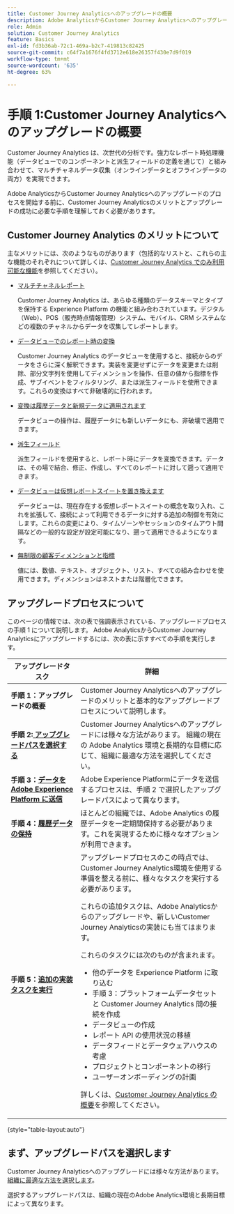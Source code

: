 ```yaml
---
title: Customer Journey Analyticsへのアップグレードの概要
description: Adobe AnalyticsからCustomer Journey Analyticsへのアップグレードを計画します
role: Admin
solution: Customer Journey Analytics
feature: Basics
exl-id: fd3b36ab-72c1-469a-b2c7-419813c82425
source-git-commit: c64f7a1676f4fd3712e618e26357f430e7d9f019
workflow-type: tm+mt
source-wordcount: '635'
ht-degree: 63%

---
```


# 手順 1:Customer Journey Analyticsへのアップグレードの概要

Customer Journey Analytics は、次世代の分析です。強力なレポート時処理機能（データビューでのコンポーネントと派生フィールドの定義を通じて）と組み合わせて、マルチチャネルデータ収集（オンラインデータとオフラインデータの両方）を実現できます。

Adobe AnalyticsからCustomer Journey Analyticsへのアップグレードのプロセスを開始する前に、Customer Journey Analyticsのメリットとアップグレードの成功に必要な手順を理解しておく必要があります。

## Customer Journey Analytics のメリットについて

主なメリットには、次のようなものがあります（包括的なリストと、これらの主な機能のそれぞれについて詳しくは、[Customer Journey Analytics でのみ利用可能な機能](/help/getting-started/aa-vs-cja/cja-aa.md#adobe-customer-journey-analytics-features-not-available-in-adobe-analytics)を参照してください）。

* [マルチチャネルレポート](/help/getting-started/aa-to-cja-user.md#changes-to-data-architecture)

  Customer Journey Analytics は、あらゆる種類のデータスキーマとタイプを保持する Experience Platform の機能と組み合わされています。デジタル（Web）、POS（販売時点情報管理）システム、モバイル、CRM システムなどの複数のチャネルからデータを収集してレポートします。

* [データビューでのレポート時の変換](/help/getting-started/aa-vs-cja/vrs-dataview-sandbox-adc.md#customer-journey-analytics-data-views)

  Customer Journey Analytics のデータビューを使用すると、接続からのデータをさらに深く解釈できます。実装を変更せずにデータを変更または削除、部分文字列を使用してディメンションを操作、任意の値から指標を作成、サブイベントをフィルタリング、または派生フィールドを使用できます。これらの変換はすべて非破壊的に行われます。

* [変換は履歴データと新規データに適用されます](/help/getting-started/aa-vs-cja/vrs-dataview-sandbox-adc.md)

  データビューの操作は、履歴データにも新しいデータにも、非破壊で適用できます。

* [派生フィールド](/help/data-views/derived-fields/derived-fields.md)

  派生フィールドを使用すると、レポート時にデータを変換できます。データは、その場で結合、修正、作成し、すべてのレポートに対して遡って適用できます。

* [データビューは仮想レポートスイートを置き換えます](/help/getting-started/aa-to-cja-user.md#changes-to-the-concept-of-virtual-report-suites)

  データビューは、現在存在する仮想レポートスイートの概念を取り入れ、これを拡張して、接続によって利用できるデータに対する追加の制御を有効にします。これらの変更により、タイムゾーンやセッションのタイムアウト間隔などの一般的な設定が設定可能になり、遡って適用できるようになります。

* [無制限の顧客ディメンションと指標](/help/getting-started/aa-to-cja-user.md#changes-to-the-concept-of-evars-and-props)

  値には、数値、テキスト、オブジェクト、リスト、すべての組み合わせを使用できます。ディメンションはネストまたは階層化できます。

## アップグレードプロセスについて

<!-- Include a graphic of the end-to-end process, as well as links to each step of the process -->
このページの情報では、次の表で強調表示されている、アップグレードプロセスの手順 1 について説明します。 Adobe AnalyticsからCustomer Journey Analyticsにアップグレードするには、次の表に示すすべての手順を実行します。

| アップグレードタスク | 詳細 |
|---------|----------|
| <span class="preview">**手順 1：アップグレードの概要**</span> | <span class="preview">Customer Journey Analyticsへのアップグレードのメリットと基本的なアップグレードプロセスについて説明します。</span> |
| **手順 2:[ アップグレードパスを選択する](/help/getting-started/cja-upgrade/cja-upgrade-path.md)** | Customer Journey Analyticsへのアップグレードには様々な方法があります。 組織の現在の Adobe Analytics 環境と長期的な目標に応じて、組織に最適な方法を選択してください。 |
| **手順 3：[データを Adobe Experience Platform に送信](/help/getting-started/cja-upgrade/cja-upgrade-send-to-platform.md)** | Adobe Experience Platformにデータを送信するプロセスは、手順 2 で選択したアップグレードパスによって異なります。 |
| **手順 4：[履歴データの保持](/help/getting-started/cja-upgrade/cja-upgrade-historical-data.md)** | ほとんどの組織では、Adobe Analytics の履歴データを一定期間保持する必要があります。これを実現するために様々なオプションが利用できます。 |
| **手順 5：[追加の実装タスクを実行](/help/getting-started/cja-getting-started.md)** | アップグレードプロセスのこの時点では、Customer Journey Analytics環境を使用する準備を整える前に、様々なタスクを実行する必要があります。<p>これらの追加タスクは、Adobe Analyticsからのアップグレードや、新しいCustomer Journey Analyticsの実装にも当てはまります。</p><p>これらのタスクには次のものが含まれます。</p><ul><li>他のデータを Experience Platform に取り込む</li><li>手順 3：プラットフォームデータセットと Customer Journey Analytics 間の接続を作成</li><li>データビューの作成</li><li>レポート API の使用状況の移植</li><li>データフィードとデータウェアハウスの考慮</li><li>プロジェクトとコンポーネントの移行</li><li>ユーザーオンボーディングの計画</li></ul> <p>詳しくは、[Customer Journey Analytics の概要](/help/getting-started/cja-getting-started.md)を参照してください。 |

{style="table-layout:auto"}

## まず、アップグレードパスを選択します

Customer Journey Analyticsへのアップグレードには様々な方法があります。 [組織に最適な方法を選択します](/help/getting-started/cja-upgrade/cja-upgrade-path.md)。

選択するアップグレードパスは、組織の現在のAdobe Analytics環境と長期目標によって異なります。
